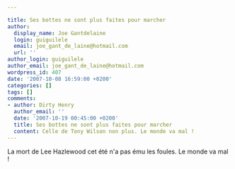 ```yaml
---

title: Ses bottes ne sont plus faites pour marcher
author:
  display_name: Joe Gantdelaine
  login: guiguilele
  email: joe_gant_de_laine@hotmail.com
  url: ''
author_login: guiguilele
author_email: joe_gant_de_laine@hotmail.com
wordpress_id: 407
date: '2007-10-08 16:59:00 +0200'
categories: []
tags: []
comments:
- author: Dirty Henry
  author_email: ''
  date: '2007-10-19 00:45:00 +0200'
  title: Ses bottes ne sont plus faites pour marcher
  content: Celle de Tony Wilson non plus. Le monde va mal !
---
```

La mort de Lee Hazlewood cet été n'a pas ému les foules. Le monde va mal !
